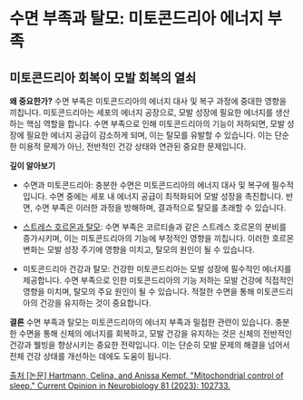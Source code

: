 ﻿

# 수면 부족과 탈모: 미토콘드리아 에너지 부족

## 미토콘드리아 회복이 모발 회복의 열쇠

**왜 중요한가?** 
수면 부족은 미토콘드리아의 에너지 대사 및 복구 과정에 중대한 영향을 끼칩니다. 미토콘드리아는 세포의 에너지 공장으로, 모발 성장에 필요한 에너지를 생산하는 핵심 역할을 합니다. 수면 부족으로 인해 미토콘드리아의 기능이 저하되면, 모발 성장에 필요한 에너지 공급이 감소하게 되며, 이는 탈모를 유발할 수 있습니다. 이는 단순한 미용적 문제가 아닌, 전반적인 건강 상태와 연관된 중요한 문제입니다. 

**깊이 알아보기** 

- 수면과 미토콘드리아: 충분한 수면은 미토콘드리아의 에너지 대사 및 복구에 필수적입니다. 수면 중에는 세포 내 에너지 공급이 최적화되어 모발 성장을 촉진합니다. 반면, 수면 부족은 이러한 과정을 방해하며, 결과적으로 탈모를 초래할 수 있습니다.
 
- [스트레스 호르몬과 탈모](https://frontier-three.vercel.app/kr/m04/m0401/m040102/m04010207): 수면 부족은 코르티솔과 같은 스트레스 호르몬의 분비를 증가시키며, 이는 미토콘드리아의 기능에 부정적인 영향을 끼칩니다. 이러한 호르몬 변화는 모발 성장 주기에 영향을 미치고, 탈모의 원인이 될 수 있습니다. 

- 미토콘드리아 건강과 탈모: 건강한 미토콘드리아는 모발 성장에 필수적인 에너지를 제공합니다. 수면 부족으로 인한 미토콘드리아의 기능 저하는 모발 건강에 직접적인 영향을 미치며, 탈모의 주요 원인이 될 수 있습니다. 적절한 수면을 통해 미토콘드리아의 건강을 유지하는 것이 중요합니다. 

**결론**
수면 부족과 탈모는 미토콘드리아의 에너지 부족과 밀접한 관련이 있습니다. 충분한 수면을 통해 신체의 에너지를 회복하고, 모발 건강을 유지하는 것은 신체의 전반적인 건강과 웰빙을 향상시키는 중요한 전략입니다. 이는 단순히 모발 문제의 해결을 넘어서 전체 건강 상태를 개선하는 데에도 도움이 됩니다.

[출처 \[논문\] Hartmann, Celina, and Anissa Kempf. "Mitochondrial control of sleep." Current Opinion in Neurobiology 81 (2023): 102733.](https://frontier-three.vercel.app/kr/m04/m0407/m040719)

